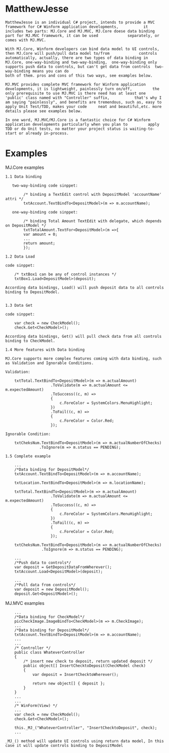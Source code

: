 # MatthewJesse

    MatthewJesse is an individual C# project, intends to provide a MVC framework for C# Winform application developments, 			it includes two parts: MJ.Core and MJ.MVC, MJ.Core doese data binding part for MJ.MVC framework, it can be used 			separately, or comes with MJ.MVC.

    With MJ.Core, Winform developers can bind data model to UI controls, then MJ.Core will push/pull data model to/from 			controls automatically, actually, there are two types of data binding in MJ.Core, one-way-binding and two-way-binding, 	one-way-binding only supports push data to controls, but can't get data from controls  two-way-binding means you can do 
    both of them. pros and cons of this two ways, see examples below.

    MJ.MVC provides complete MVC framework for Winform application developments, it is lightweight, painlessly turn on/off, 		the only prerequisite to use MJ.MVC is there need has at least one 'public' class named with "Controller" suffix, 			that's why I am saying "painlessly", and benefits are tremendous, such as, easy to apply Unit Test/TDD, makes your code 	neat and beautiful,etc. more details please see examples below.

    In one word, MJ.MVC/MJ.Core is a fantastic choice for C# Winform application developments particularly when you plan to 		apply TDD or do Unit tests, no matter your project status is waiting-to-start or already in-process.

# Examples

  MJ.Core examples

    1.1 Data binding

       two-way-binding code sinppet:

	        /* binding a TextEdit control with DepositModel 'accountName' attri */
	        txtAccount.TextBindTo<DepositModel>(m => m.accountName);

       one-way-binding code sinppet:

	        /* binding Total Amount TextEdit with delegate, which depends on DepositModel */
	        txtTotalAmount.TextFor<DepositModel>(m =>{
	        var amount = 0;
	        ...
	        return amount;
	        });

    1.2 Data Load

	code sinppet:

        /* txtBox1 can be any of control instances */
        txtBox1.Load<DepositModel>(deposit);

	According data bindings, Load() will push deposit data to all controls binding to DepositModel.


    1.3 Data Get

	code sinppet:

        var check = new CheckModel();
        check.Get<CheckModel>();

	According data bindings, Get() will pull check data from all controls binding to CheckModel.

    1.4 More features with Data binding

	MJ.Core supports more complex features coming with data binding, such as Validation and Ignorable Conditions.

	Validation:

        txtTotal.TextBindTo<DepositModel>(m => m.actualAmount)
                        .ToValidate(m => m.actualAmount <= m.expectedAmount)
                        .ToSuccess((c, m) =>
                        {
                            c.ForeColor = SystemColors.MenuHighlight;
                        })
                        .ToFail((c, m) =>
                        {
                            c.ForeColor = Color.Red;
                        });

	Ignorable Condition:

        txtCheksNum.TextBindTo<DepositModel>(m => m.actualNumberOfChecks)
                   .ToIgnore(m => m.status == PENDING);

    1.5 Complete example
        
        ...
        /*Data binding for DepositModel*/
        txtAccount.TextBindTo<DepositModel>(m => m.accountName);

        txtLocation.TextBindTo<DepositModel>(m => m.locationName);

        txtTotal.TextBindTo<DepositModel>(m => m.actualAmount)
                        .ToValidate(m => m.actualAmount <= m.expectedAmount)
                        .ToSuccess((c, m) =>
                        {
                            c.ForeColor = SystemColors.MenuHighlight;
                        })
                        .ToFail((c, m) =>
                        {
                            c.ForeColor = Color.Red;
                        });

        txtCheksNum.TextBindTo<DepositModel>(m => m.actualNumberOfChecks)
                    .ToIgnore(m => m.status == PENDING);
        
        ...
        /*Push data to controls*/
        var deposit = GetDepositDataFromWherever();
        txtAccount.Load<DepositModel>(deposit);

        ...
        /*Pull data from controls*/
        var deposit = new DepositModel();
        deposit.Get<DepositModel>();


   MJ.MVC examples

        ...
        /*Data binding for CheckModel*/
        picCheckImage.ImageBindTo<CheckModel>(m => m.CheckImage);
        ...
        /*Data binding for DepositModel*/
        txtAccount.TextBindTo<DepositModel>(m => m.accountName);
        ...
        ...
        /* Controller */
        public class WhateverController
        {
            /* insert new check to deposit, return updated deposit */
            public object[] InsertChecktoDeposit(CheckModel check)
            {
                var deposit = InsertChecktoWherever();

                return new object[] { deposit };
            }
        }
        ...
        ...
        /* WinForm(View) */
        ...
        var check = new CheckModel();
        check.Get<CheckModel>();

        this._MJ_("WhateverController", "InsertChecktoDeposit", check);
        ...

	_MJ_() method will update UI controls using return data model, In this case it will update controls binding to DepositModel
    
    
